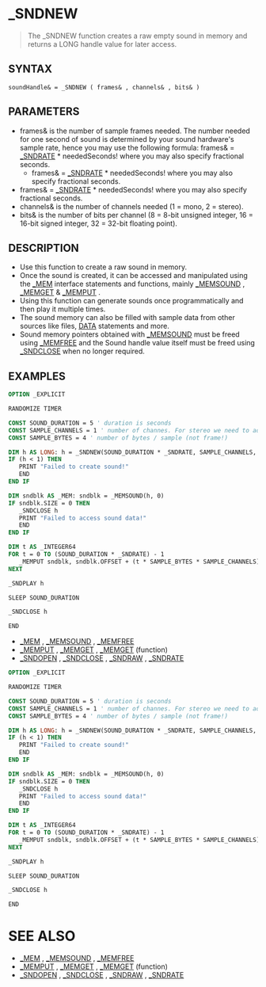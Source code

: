 # _SNDNEW
> The _SNDNEW function creates a raw empty sound in memory and returns a LONG handle value for later access.

## SYNTAX
`soundHandle& = _SNDNEW ( frames& , channels& , bits& )`

## PARAMETERS
* frames& is the number of sample frames needed. The number needed for one second of sound is determined by your sound hardware's sample rate, hence you may use the following formula: frames& = [_SNDRATE](_SNDRATE.md) * neededSeconds! where you may also specify fractional seconds.
	* frames& = [_SNDRATE](_SNDRATE.md) * neededSeconds! where you may also specify fractional seconds.
* frames& = [_SNDRATE](_SNDRATE.md) * neededSeconds! where you may also specify fractional seconds.
* channels& is the number of channels needed (1 = mono, 2 = stereo).
* bits& is the number of bits per channel (8 = 8-bit unsigned integer, 16 = 16-bit signed integer, 32 = 32-bit floating point).


## DESCRIPTION
* Use this function to create a raw sound in memory.
* Once the sound is created, it can be accessed and manipulated using the [_MEM](_MEM.md) interface statements and functions, mainly [_MEMSOUND](_MEMSOUND.md) , [_MEMGET](_MEMGET.md) & [_MEMPUT](_MEMPUT.md) .
* Using this function can generate sounds once programmatically and then play it multiple times.
* The sound memory can also be filled with sample data from other sources like files, [DATA](DATA.md) statements and more.
* Sound memory pointers obtained with [_MEMSOUND](_MEMSOUND.md) must be freed using [_MEMFREE](_MEMFREE.md) and the Sound handle value itself must be freed using [_SNDCLOSE](_SNDCLOSE.md) when no longer required.


## EXAMPLES

```vb
OPTION _EXPLICIT

RANDOMIZE TIMER

CONST SOUND_DURATION = 5 ' duration is seconds
CONST SAMPLE_CHANNELS = 1 ' number of channes. For stereo we need to add another _MEMPUT below and +offset by SAMPLE_BYTES
CONST SAMPLE_BYTES = 4 ' number of bytes / sample (not frame!)

DIM h AS LONG: h = _SNDNEW(SOUND_DURATION * _SNDRATE, SAMPLE_CHANNELS, SAMPLE_BYTES * 8)
IF (h < 1) THEN
   PRINT "Failed to create sound!"
   END
END IF

DIM sndblk AS _MEM: sndblk = _MEMSOUND(h, 0)
IF sndblk.SIZE = 0 THEN
   _SNDCLOSE h
   PRINT "Failed to access sound data!"
   END
END IF

DIM t AS _INTEGER64
FOR t = 0 TO (SOUND_DURATION * _SNDRATE) - 1
   _MEMPUT sndblk, sndblk.OFFSET + (t * SAMPLE_BYTES * SAMPLE_CHANNELS), SIN(2 * _PI * 440 * t / _SNDRATE) + RND - RND AS SINGLE ' mixes noise and a sine wave
NEXT

_SNDPLAY h

SLEEP SOUND_DURATION

_SNDCLOSE h

END
```

* [_MEM](_MEM.md) , [_MEMSOUND](_MEMSOUND.md) , [_MEMFREE](_MEMFREE.md)
* [_MEMPUT](_MEMPUT.md) , [_MEMGET](_MEMGET.md) , [_MEMGET](_MEMGET.md) (function)
* [_SNDOPEN](_SNDOPEN.md) , [_SNDCLOSE](_SNDCLOSE.md) , [_SNDRAW](_SNDRAW.md) , [_SNDRATE](_SNDRATE.md)

```vb
OPTION _EXPLICIT

RANDOMIZE TIMER

CONST SOUND_DURATION = 5 ' duration is seconds
CONST SAMPLE_CHANNELS = 1 ' number of channes. For stereo we need to add another _MEMPUT below and +offset by SAMPLE_BYTES
CONST SAMPLE_BYTES = 4 ' number of bytes / sample (not frame!)

DIM h AS LONG: h = _SNDNEW(SOUND_DURATION * _SNDRATE, SAMPLE_CHANNELS, SAMPLE_BYTES * 8)
IF (h < 1) THEN
   PRINT "Failed to create sound!"
   END
END IF

DIM sndblk AS _MEM: sndblk = _MEMSOUND(h, 0)
IF sndblk.SIZE = 0 THEN
   _SNDCLOSE h
   PRINT "Failed to access sound data!"
   END
END IF

DIM t AS _INTEGER64
FOR t = 0 TO (SOUND_DURATION * _SNDRATE) - 1
   _MEMPUT sndblk, sndblk.OFFSET + (t * SAMPLE_BYTES * SAMPLE_CHANNELS), SIN(2 * _PI * 440 * t / _SNDRATE) + RND - RND AS SINGLE ' mixes noise and a sine wave
NEXT

_SNDPLAY h

SLEEP SOUND_DURATION

_SNDCLOSE h

END
```



# SEE ALSO
* [_MEM](_MEM.md) , [_MEMSOUND](_MEMSOUND.md) , [_MEMFREE](_MEMFREE.md)
* [_MEMPUT](_MEMPUT.md) , [_MEMGET](_MEMGET.md) , [_MEMGET](_MEMGET.md) (function)
* [_SNDOPEN](_SNDOPEN.md) , [_SNDCLOSE](_SNDCLOSE.md) , [_SNDRAW](_SNDRAW.md) , [_SNDRATE](_SNDRATE.md)

